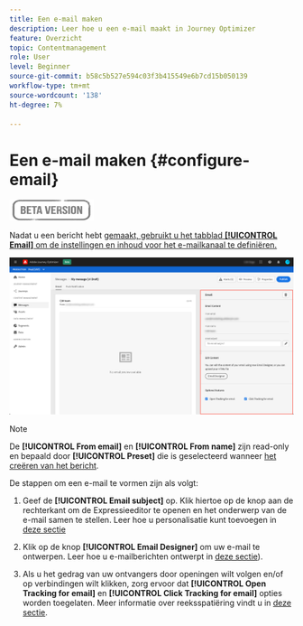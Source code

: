 ```yaml
---
title: Een e-mail maken
description: Leer hoe u een e-mail maakt in Journey Optimizer
feature: Overzicht
topic: Contentmanagement
role: User
level: Beginner
source-git-commit: b58c5b527e594c03f3b415549e6b7cd15b050139
workflow-type: tm+mt
source-wordcount: '138'
ht-degree: 7%

---
```


# Een e-mail maken {#configure-email}

![](assets/do-not-localize/badge.png)

Nadat u een bericht hebt [gemaakt, gebruikt u het tabblad **[!UICONTROL Email]** om de instellingen en inhoud voor het e-mailkanaal te definiëren.](create-message.md)

![](assets/emails-configuration.png)

>[!NOTE]
>
>De **[!UICONTROL From email]** en **[!UICONTROL From name]** zijn read-only en bepaald door **[!UICONTROL Preset]** die is geselecteerd wanneer [het creëren van het bericht](create-message.md).

De stappen om een e-mail te vormen zijn als volgt:

1. Geef de **[!UICONTROL Email subject]** op. Klik hiertoe op de knop aan de rechterkant om de Expressieeditor te openen en het onderwerp van de e-mail samen te stellen. Leer hoe u personalisatie kunt toevoegen in [deze sectie](personalization/personalization-aeras.md)

1. Klik op de knop **[!UICONTROL Email Designer]** om uw e-mail te ontwerpen. Leer hoe u e-mailberichten ontwerpt in [deze sectie](design-emails.md)).

1. Als u het gedrag van uw ontvangers door openingen wilt volgen en/of op verbindingen wilt klikken, zorg ervoor dat **[!UICONTROL Open Tracking for email]** en **[!UICONTROL Click Tracking for email]** opties worden toegelaten. Meer informatie over reeksspatiëring vindt u in [deze sectie](message-tracking.md).
